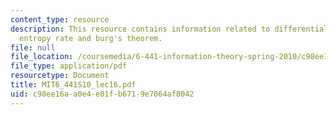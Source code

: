 ```yaml
---
content_type: resource
description: This resource contains information related to differential entropy, AEP,
  entropy rate and burg's theorem.
file: null
file_location: /coursemedia/6-441-information-theory-spring-2010/c98ee16aa0e4e01fb6719e7064af8042_MIT6_441S10_lec16.pdf
file_type: application/pdf
resourcetype: Document
title: MIT6_441S10_lec16.pdf
uid: c98ee16a-a0e4-e01f-b671-9e7064af8042
---
```

